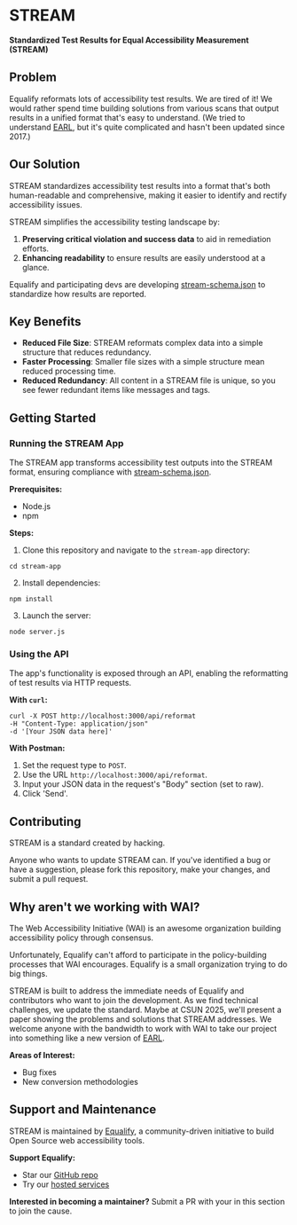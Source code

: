 # STREAM 
**Standardized Test Results for Equal Accessibility Measurement (STREAM)**

## Problem
Equalify reformats lots of accessibility test results. We are tired of it! We would rather spend time building solutions from various scans that output results in a unified format that's easy to understand. (We tried to understand [EARL](https://www.w3.org/WAI/standards-guidelines/earl/), but it's quite complicated and hasn't been updated since 2017.)

## Our Solution
STREAM standardizes accessibility test results into a format that's both human-readable and comprehensive, making it easier to identify and rectify accessibility issues.

STREAM simplifies the accessibility testing landscape by:
1. **Preserving critical violation and success data** to aid in remediation efforts.
2. **Enhancing readability** to ensure results are easily understood at a glance.

Equalify and participating devs are developing [stream-schema.json](https://github.com/EqualifyEverything/STREAM/blob/main/stream-app/stream-schema.json) to standardize how results are reported.

## Key Benefits
- **Reduced File Size**: STREAM reformats complex data into a simple structure that reduces redundancy.
- **Faster Processing**: Smaller file sizes with a simple structure mean reduced processing time.
- **Reduced Redundancy**: All content in a STREAM file is unique, so you see fewer redundant items like messages and tags.

## Getting Started
### Running the STREAM App
The STREAM app transforms accessibility test outputs into the STREAM format, ensuring compliance with [stream-schema.json](https://github.com/EqualifyEverything/STREAM/blob/main/stream-app/stream-schema.json).

**Prerequisites:**
- Node.js
- npm

**Steps:**
1. Clone this repository and navigate to the `stream-app` directory:
```
cd stream-app
```
2. Install dependencies:
```
npm install
```
3. Launch the server:
```
node server.js
```

### Using the API
The app's functionality is exposed through an API, enabling the reformatting of test results via HTTP requests.

**With `curl`:**
```
curl -X POST http://localhost:3000/api/reformat
-H "Content-Type: application/json"
-d '[Your JSON data here]'
```

**With Postman:**
1. Set the request type to `POST`.
2. Use the URL `http://localhost:3000/api/reformat`.
3. Input your JSON data in the request's "Body" section (set to raw).
4. Click 'Send'.

## Contributing
STREAM is a standard created by hacking.

Anyone who wants to update STREAM can. If you've identified a bug or have a suggestion, please fork this repository, make your changes, and submit a pull request.

## Why aren't we working with WAI?
The Web Accessibility Initiative (WAI) is an awesome organization building accessibility policy through consensus. 

Unfortunately, Equalify can't afford to participate in the policy-building processes that WAI encourages. Equalify is a small organization trying to do big things. 

STREAM is built to address the immediate needs of Equalify and contributors who want to join the development. As we find technical challenges, we update the standard. Maybe at CSUN 2025, we'll present a paper showing the problems and solutions that STREAM addresses. We welcome anyone with the bandwidth to work with WAI to take our project into something like a new version of [EARL](https://www.w3.org/WAI/standards-guidelines/earl/).

**Areas of Interest:**
- Bug fixes
- New conversion methodologies

## Support and Maintenance
STREAM is  maintained by [Equalify](http://github.com/equalifyEverything/), a community-driven initiative to build Open Source web accessibility tools. 

**Support Equalify:**
- Star our [GitHub repo](https://github.com/EqualifyEverything/equalify)
- Try our [hosted services](https://equalify.app)

**Interested in becoming a maintainer?** 
Submit a PR with your in this section to join the cause.
